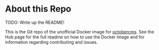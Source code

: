 # About this Repo

TODO: Write up the README!

This is the Git repo of the unofficial Docker image for [octobercms](https://registry.hub.docker.com/dragontek/octobercms/). See the Hub page for the full readme on how to use the Docker image and for information regarding contributing and issues.

